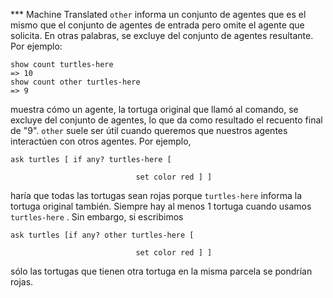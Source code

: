 ﻿*** Machine Translated
`other` informa un conjunto de agentes que es el mismo que el conjunto de agentes de entrada pero omite el agente que solicita. En otras palabras, se excluye del conjunto de agentes resultante. Por ejemplo:



```
show count turtles-here
=> 10
show count other turtles-here
=> 9  
```


muestra cómo un agente, la tortuga original que llamó al comando, se excluye del conjunto de agentes, lo que da como resultado el recuento final de "9". `other` suele ser útil cuando queremos que nuestros agentes interactúen con otros agentes. Por ejemplo,

```ask turtles [ if any? turtles-here [ ```

```                             set color red ] ] ```

 haría que todas las tortugas sean rojas porque `turtles-here` informa la tortuga original también. Siempre hay al menos 1 tortuga cuando usamos `turtles-here` . Sin embargo, si escribimos

```ask turtles [if any? other turtles-here [ ```

```                             set color red ] ] ```

 sólo las tortugas que tienen otra tortuga en la misma parcela se pondrían rojas.